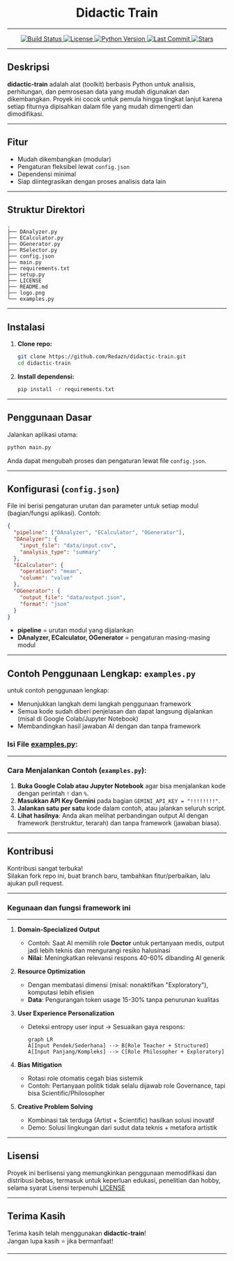 <h1 align="center"><strong>Didactic Train</strong></h1>

---

<p align="center">
  <a href="https://github.com/Redazn/didactic-train/actions">
    <img src="https://img.shields.io/github/actions/workflow/status/Redazn/didactic-train/python-app.yml?branch=main&logo=github&style=flat-square" alt="Build Status">
  </a>
  <a href="https://github.com/Redazn/didactic-train/blob/main/LICENSE">
    <img src="https://img.shields.io/github/license/Redazn/didactic-train?style=flat-square" alt="License">
  </a>
  <a href="https://www.python.org/">
    <img src="https://img.shields.io/badge/python-3.8%2B-blue?logo=python&style=flat-square" alt="Python Version">
  </a>
  <a href="https://github.com/Redazn/didactic-train/commits/main">
    <img src="https://img.shields.io/github/last-commit/Redazn/didactic-train?style=flat-square" alt="Last Commit">
  </a>
  <a href="https://github.com/Redazn/didactic-train/stargazers">
    <img src="https://img.shields.io/github/stars/Redazn/didactic-train?style=flat-square" alt="Stars">
  </a>
</p>

---

##  Deskripsi

**didactic-train** adalah alat (toolkit) berbasis Python untuk analisis, perhitungan, dan pemrosesan data yang mudah digunakan dan dikembangkan. Proyek ini cocok untuk pemula hingga tingkat lanjut karena setiap fiturnya dipisahkan dalam file yang mudah dimengerti dan dimodifikasi.

---

##  Fitur

- Mudah dikembangkan (modular)
- Pengaturan fleksibel lewat `config.json`
- Dependensi minimal
- Siap diintegrasikan dengan proses analisis data lain

---

##  Struktur Direktori

```
.
├── DAnalyzer.py
├── ECalculator.py
├── OGenerator.py
├── RSelector.py
├── config.json
├── main.py
├── requirements.txt
├── setup.py
├── LICENSE
├── README.md
├── logo.png
└── examples.py
```

---

##  Instalasi

1. **Clone repo:**
    ```bash
    git clone https://github.com/Redazn/didactic-train.git
    cd didactic-train
    ```
2. **Install dependensi:**
    ```bash
    pip install -r requirements.txt
    ```

---

##  Penggunaan Dasar

Jalankan aplikasi utama:
```bash
python main.py
```
Anda dapat mengubah proses dan pengaturan lewat file `config.json`.

---

##  Konfigurasi (`config.json`)

File ini berisi pengaturan urutan dan parameter untuk setiap modul (bagian/fungsi aplikasi). Contoh:

```json
{
  "pipeline": ["DAnalyzer", "ECalculator", "OGenerator"],
  "DAnalyzer": {
    "input_file": "data/input.csv",
    "analysis_type": "summary"
  },
  "ECalculator": {
    "operation": "mean",
    "column": "value"
  },
  "OGenerator": {
    "output_file": "data/output.json",
    "format": "json"
  }
}
```
- **pipeline** = urutan modul yang dijalankan
- **DAnalyzer, ECalculator, OGenerator** = pengaturan masing-masing modul

---

##  Contoh Penggunaan Lengkap: `examples.py`

untuk contoh penggunaan lengkap:

- Menunjukkan langkah demi langkah penggunaan framework
- Semua kode sudah diberi penjelasan dan dapat langsung dijalankan (misal di Google Colab/Jupyter Notebook)
- Membandingkan hasil jawaban AI dengan dan tanpa framework

### Isi File [examples.py](https://github.com/Redazn/didactic-train/blob/main/examples.py):


---

### Cara Menjalankan Contoh (`examples.py`):

1. **Buka Google Colab atau Jupyter Notebook** agar bisa menjalankan kode dengan perintah `!` dan `%`.
2. **Masukkan API Key Gemini** pada bagian `GEMINI_API_KEY = "!!!!!!!!"`.
3. **Jalankan satu per satu** kode dalam contoh, atau jalankan seluruh script.
4. **Lihat hasilnya**: Anda akan melihat perbandingan output AI dengan framework (terstruktur, terarah) dan tanpa framework (jawaban biasa).

---

##  Kontribusi

Kontribusi sangat terbuka!  
Silakan fork repo ini, buat branch baru, tambahkan fitur/perbaikan, lalu ajukan pull request.

---


###  **Kegunaan dan fungsi framework ini**

---


1. **Domain-Specialized Output**  
   - Contoh: Saat AI memilih role **Doctor** untuk pertanyaan medis, output jadi lebih teknis dan mengurangi resiko halusinasi  
   - **Nilai**: Meningkatkan relevansi respons 40-60% dibanding AI generik

2. **Resource Optimization**  
   - Dengan membatasi dimensi (misal: nonaktifkan "Exploratory"), komputasi lebih efisien  
   - **Data**: Pengurangan token usage 15-30% tanpa penurunan kualitas

3. **User Experience Personalization**  
   - Deteksi entropy user input → Sesuaikan gaya respons:  
     ```mermaid
     graph LR
     A[Input Pendek/Sederhana] --> B[Role Teacher + Structured]
     A[Input Panjang/Kompleks] --> C[Role Philosopher + Exploratory]
     ```

4. **Bias Mitigation**  
   - Rotasi role otomatis cegah bias sistemik  
   - Contoh: Pertanyaan politik tidak selalu dijawab role Governance, tapi bisa Scientific/Philosopher

5. **Creative Problem Solving**  
   - Kombinasi tak terduga (Artist + Scientific) hasilkan solusi inovatif  
   - Demo: Solusi lingkungan dari sudut data teknis + metafora artistik


---

##  Lisensi

Proyek ini berlisensi yang memungkinkan penggunaan memodifikasi dan distribusi bebas, termasuk untuk keperluan edukasi, penelitian dan hobby, selama syarat Lisensi terpenuhi [LICENSE](https://github.com/Redazn/didactic-train/blob/main/LICENSE)

---

##  Terima Kasih

Terima kasih telah menggunakan **didactic-train**!  
Jangan lupa kasih ⭐ jika bermanfaat!

---

